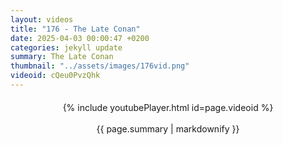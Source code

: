 ```yaml
---
layout: videos
title: "176 - The Late Conan"
date: 2025-04-03 00:00:47 +0200
categories: jekyll update
summary: The Late Conan
thumbnail: "../assets/images/176vid.png"
videoid: cQeu0PvzQhk
---
```


<div style="text-align: center; margin-top: 20px;">
  {% include youtubePlayer.html id=page.videoid %}
  <p style="margin-top: 15px; font-size: 1.2em; color: #333;">
    <p>{{ page.summary | markdownify }}</p>
  </p>
</div>
